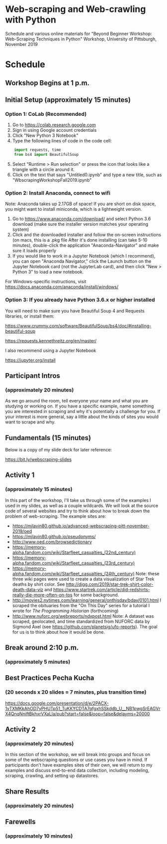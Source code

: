 # Web-scraping and Web-crawling with Python

Schedule and various online materials for "Beyond Beginner Workshop: Web-Scraping Techniques in Python" Workshop, University of Pittsburgh, November 2019

# Schedule

## Workshop Begins at 1 p.m.

## Initial Setup (approximately 15 minutes)

### Option 1: CoLab (Recommended)

1. Go to https://colab.research.google.com
2. Sign in using Google account credentials
3. Click "New Python 3 Notebook"
4. Type the following lines of code in the code cell: 

```python 
    import requests, time
    from bs4 import BeautifulSoup 
```

5. Select "Runtime > Run selection" or press the icon that looks like a triangle with a circle around it.
6. Click on the text that says "Untitled0.ipynb" and type a new title, such as "WbscrapingWorkshopFall2019.ipynb"

### Option 2: Install Anaconda, connect to wifi 

Note: Anaconda takes up 2.17GB of space! If you are short on disk space, you might want to install miniconda, which is a lightweight version. 

1. Go to https://www.anaconda.com/download/ and select Python 3.6 download (make sure the installer version matches your operating system)
2. Click and the downloaded installer and follow the on-screen instructions (on macs, this is a .pkg file
After it's done installing (can take 5-10 minutes), double-click the application "Anaconda-Navigator" and make sure it loads properly
3. If you would like to work in a Jupyter Notebook (which I recommend), you can open "Anaconda Navigator," click the Launch button on the Jupyter Notebook card (not the JupyterLab card), and then click "New > Python 3" to load a new notebook.

For Windows-specific instructions, visit https://docs.anaconda.com/anaconda/install/windows/

### Option 3: If you already have Python 3.6.x or higher installed

You will need to make sure you have Beautiful Soup 4 and Requests libraries, or install them:

https://www.crummy.com/software/BeautifulSoup/bs4/doc/#installing-beautiful-soup

https://requests.kennethreitz.org/en/master/

I also recommend using a Jupyter Notebook

https://jupyter.org/install

## Participant Intros 
### (approximately 20 minutes)

As we go around the room, tell everyone your name and what you are studying or working on. If you have a specific example, name something you are interested in scraping and why it's potentially a challenge for you. If your interest is more general, say a little about the kinds of sites you would want to scrape and why. 

## Fundamentals (15 minutes)

Below is a copy of my slide deck for later reference:

https://bit.ly/webscraping-slides 

## Activity 1 
### (approximately 15 minutes)

In this part of the workshop, I'll take us through some of the examples I used in my slides, as well as a couple wildcards. We will look at the source code of several websites and try to think about how to break down the problem of web-scraping. The example sites are:

- https://mjlavin80.github.io/advanced-webscraping-pitt-november-2019/oed
- https://mjlavin80.github.io/pseudonyms/ 
- http://www.oed.com/browsedictionary
- https://memory-alpha.fandom.com/wiki/Starfleet_casualties_(22nd_century)
- https://memory-alpha.fandom.com/wiki/Starfleet_casualties_(23rd_century)
- https://memory-alpha.fandom.com/wiki/Starfleet_casualties_(24th_century) Note: these three wiki pages were used to create a data visualization of Star Trek deaths by shirt color. See http://digg.com/2019/star-trek-shirt-color-death-data-viz and https://www.startrek.com/article/did-redshirts-really-die-more-often-on-tos for some background.
- http://movies2.nytimes.com/learning/general/onthisday/bday/0101.html I scraped the obituaries from the "On This Day" series for a tutorial I wrote for _The Programming Historian_ (forthcoming)
- http://www.nuforc.org/webreports/ndxpost.html Note: A dataset was scraped, geolocated, and time standardized from NUFORC data by Sigmond Axel (see https://github.com/planetsig/ufo-reports). The goal for us is to think about how it would be done.

## Break around 2:10 p.m. 
### (approximately 5 minutes)

## Best Practices Pecha Kucha 
### (20 seconds x 20 slides = 7 minutes, plus transition time)

https://docs.google.com/presentation/d/e/2PACX-1vTXMKkAhOD7yPHUTp51_TuKKYCDTA7qfgxhSSkddb_U__NB1pwgSrEAGVrX4QnqNniftBkhxrVXaLla/pub?start=false&loop=false&delayms=20000

## Activity 2 
### (approximately 20 minutes)

In this section of the workshop, we will break into groups and focus on some of the webscraping questions or use cases you have in mind. If participants don't have examples sites of their own, we will return to my examples and discuss end-to-end data collection, including modeling, scraping, crawling, and setting up datastores. 

## Share Results 
### (approximately 20 minutes)

## Farewells 
### (approximately 10 minutes)
